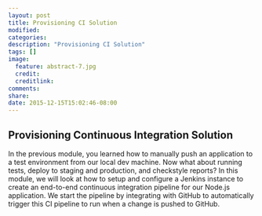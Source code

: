 ```yaml
---
layout: post
title: Provisioning CI Solution
modified:
categories: 
description: "Provisioning CI Solution"
tags: []
image:
  feature: abstract-7.jpg
  credit:
  creditlink:
comments:
share:
date: 2015-12-15T15:02:46-08:00
---
```

## Provisioning Continuous Integration Solution
In the previous module, you learned how to manually push an application to a test environment from our local dev machine. Now what about running tests, deploy to staging and production, and checkstyle reports? In this module, we will look at how to setup and configure a Jenkins instance to create an end-to-end continuous integration pipeline for our Node.js application. We start the pipeline by integrating with GitHub to automatically trigger this CI pipeline to run when a change is pushed to GitHub.  


